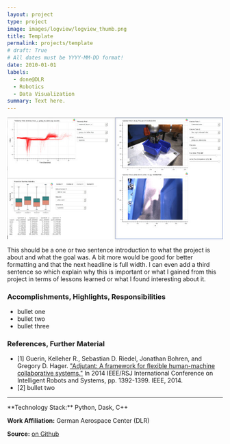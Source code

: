```yaml
---
layout: project
type: project
image: images/logview/logview_thumb.png
title: Template
permalink: projects/template
# draft: True
# All dates must be YYYY-MM-DD format!
date: 2010-01-01
labels:
  - done@DLR
  - Robotics
  - Data Visualization
summary: Text here.
---
```


<a href="https://raw.githubusercontent.com/SebastianRiedel/sebastianriedel.github.io/master/images/logview/logview.png" class="ui large right floated rounded image">
  <img src="../images/logview/logview_small.jpg">
</a>

This should be a one or two sentence introduction to what the project is about and what the goal was. A bit more would be good for better formatting and that the next headline is full width. I can even add a third sentence so which explain why this is important or what I gained from this project in terms of lessons learned or what I found interesting about it.

### Accomplishments, Highlights, Responsibilities
- bullet one
- bullet two
- bullet three

### References, Further Material
- [1] Guerin, Kelleher R., Sebastian D. Riedel, Jonathan Bohren, and Gregory D. Hager. <a href="https://ieeexplore.ieee.org/abstract/document/6942739">"Adjutant: A framework for flexible human-machine collaborative systems."</a> In 2014 IEEE/RSJ International Conference on Intelligent Robots and Systems, pp. 1392-1399. IEEE, 2014.
- [2] bullet two

<hr>
**Technology Stack:** Python, Dask, C++

**Work Affiliation:** German Aerospace Center (DLR)

**Source:** <a href="https://github.com/SebastianRiedel/oneforall/tree/master/heteroscedastic_dropout_nn"><i class="large github icon"></i>on Github</a>
